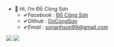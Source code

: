 - 👋 Hi, I’m Đỗ Công Sơn
  - ✔*Facebook :* [Đỗ Công Sơn](https://www.facebook.com/docongson2001)
  - ✔*Github :* [DoCongSon](https://github.com/DoCongSon)
  - ✔*Email :* sonanhson99@gmail.com

<img src="hello.gif"/>
<img src="https://github-readme-stats.vercel.app/api?username=DoCongSon"/>
